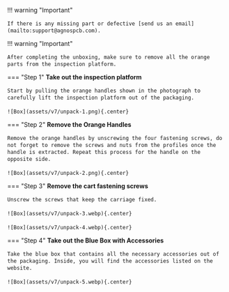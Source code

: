 !!! warning "Important"

    If there is any missing part or defective [send us an email](mailto:support@agnospcb.com).

!!! warning "Important"

    After completing the unboxing, make sure to remove all the orange parts from the inspection platform.

=== "Step 1"
    **Take out the inspection platform**

    Start by pulling the orange handles shown in the photograph to carefully lift the inspection platform out of the packaging.

    ![Box](assets/v7/unpack-1.png){.center}

=== "Step 2"
    **Remove the Orange Handles**

    Remove the orange handles by unscrewing the four fastening screws, do not forget to remove the screws and nuts from the profiles once the handle is extracted. Repeat this process for the handle on the opposite side.

    ![Box](assets/v7/unpack-2.png){.center}

=== "Step 3"
    **Remove the cart fastening screws**

    Unscrew the screws that keep the carriage fixed.

    ![Box](assets/v7/unpack-3.webp){.center}

    ![Box](assets/v7/unpack-4.webp){.center}

=== "Step 4"
    **Take out the Blue Box with Accessories**
    
    Take the blue box that contains all the necessary accessories out of the packaging. Inside, you will find the accessories listed on the website.

    ![Box](assets/v7/unpack-5.webp){.center}
